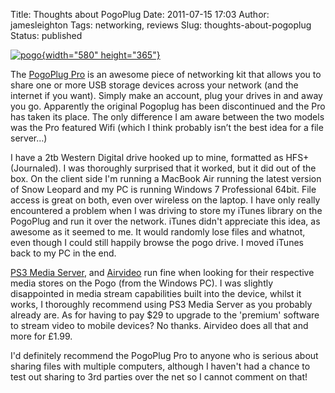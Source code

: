 Title: Thoughts about PogoPlug
Date: 2011-07-15 17:03
Author: jamesleighton
Tags: networking, reviews
Slug: thoughts-about-pogoplug
Status: published

[![pogo](http://jamesleighton.files.wordpress.com/2011/07/pogo_thumb1.jpg "pogo"){width="580" height="365"}](http://jamesleighton.files.wordpress.com/2011/07/pogo1.jpg)

The [PogoPlug Pro](http://www.pogoplug.com/) is an awesome piece of networking kit that allows you to share one or more USB storage devices across your network (and the internet if you want). Simply make an account, plug your drives in and away you go. Apparently the original Pogoplug has been discontinued and the Pro has taken its place. The only difference I am aware between the two models was the Pro featured Wifi (which I think probably isn’t the best idea for a file server…)

I have a 2tb Western Digital drive hooked up to mine, formatted as HFS+ (Journaled). I was thoroughly surprised that it worked, but it did out of the box. On the client side I'm running a MacBook Air running the latest version of Snow Leopard and my PC is running Windows 7 Professional 64bit. File access is great on both, even over wireless on the laptop. I have only really encountered a problem when I was driving to store my iTunes library on the PogoPlug and run it over the network. iTunes didn't appreciate this idea, as awesome as it seemed to me. It would randomly lose files and whatnot, even though I could still happily browse the pogo drive. I moved iTunes back to my PC in the end.

[PS3 Media Server](http://ps3mediaserver.blogspot.com/), and [Airvideo](http://www.inmethod.com/air-video/index.html) run fine when looking for their respective media stores on the Pogo (from the Windows PC). I was slightly disappointed in media stream capabilities built into the device, whilst it works, I thoroughly recommend using PS3 Media Server as you probably already are. As for having to pay \$29 to upgrade to the 'premium' software to stream video to mobile devices? No thanks. Airvideo does all that and more for £1.99.

I'd definitely recommend the PogoPlug Pro to anyone who is serious about sharing files with multiple computers, although I haven't had a chance to test out sharing to 3rd parties over the net so I cannot comment on that!
